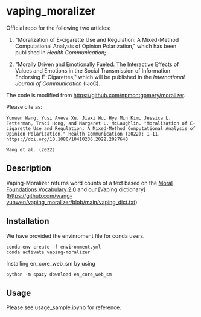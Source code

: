 # vaping_moralizer
Official repo for the following two articles: 

1) "Moralization of E-cigarette Use and Regulation: A Mixed-Method Computational Analysis of Opinion Polarization," which has been published in _Health Communication_;

2) "Morally Driven and Emotionally Fueled: The Interactive Effects of Values and Emotions in the Social Transmission of Information Endorsing E-Cigarettes," which will be published in the _International Journal of Communication_ (IJoC). 

The code is modified from https://github.com/npmontgomery/moralizer.


Please cite as:

    Yunwen Wang, Yusi Aveva Xu, Jiaxi Wu, Hye Min Kim, Jessica L. Fetterman, Traci Hong, and Margaret L. McLaughlin. "Moralization of E-cigarette Use and Regulation: A Mixed-Method Computational Analysis of Opinion Polarization." Health Communication (2022): 1-11. https://doi.org/10.1080/10410236.2022.2027640 
    
    Wang et al. (2022)

## Description 

Vaping-Moralizer returns word counts of a text based on the [Moral Foundations Vocabulary 2.0](https://osf.io/ezn37/) and our [Vaping dictionary] (https://github.com/wang-yunwen/vaping_moralizer/blob/main/vaping_dict.txt)

## Installation

We have provided the envinroment file for conda users. 
```shell
conda env create -f environment.yml
conda activate vaping-moralizer
```
Installing en_core_web_sm by using
```shell
python -m spacy download en_core_web_sm
```

## Usage

Please see usage_sample.ipynb for reference. 



